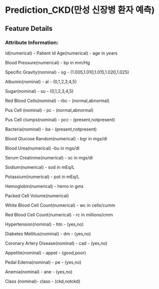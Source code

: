 # Prediction_CKD(만성 신장병 환자 예측)


## **Feature Details** 
### Attribute Information:

Id(numerical) - Patient Id Age(numerical) - age in years

Blood Pressure(numerical) - bp in mm/Hg

Specific Gravity(nominal) - sg - (1.005,1.010,1.015,1.020,1.025)

Albumin(nominal) - al - (0,1,2,3,4,5)

Sugar(nominal) - su - (0,1,2,3,4,5)

Red Blood Cells(nominal) - rbc - (normal,abnormal)

Pus Cell (nominal) - pc - (normal,abnormal)

Pus Cell clumps(nominal) - pcc - (present,notpresent)

Bacteria(nominal) - ba - (present,notpresent)

Blood Glucose Random(numerical) - bgr in mgs/dl

Blood Urea(numerical) -bu in mgs/dl

Serum Creatinine(numerical) - sc in mgs/dl

Sodium(numerical) - sod in mEq/L

Potassium(numerical) - pot in mEq/L

Hemoglobin(numerical) - hemo in gms

Packed Cell Volume(numerical)

White Blood Cell Count(numerical) - wc in cells/cumm

Red Blood Cell Count(numerical) - rc in millions/cmm

Hypertension(nominal) - htn - (yes,no)

Diabetes Mellitus(nominal) - dm - (yes,no)

Coronary Artery Disease(nominal) - cad - (yes,no)

Appetite(nominal) - appet - (good,poor)

Pedal Edema(nominal) - pe - (yes,no)

Anemia(nominal) - ane - (yes,no)

Class (nominal)- class - (ckd,notckd)
